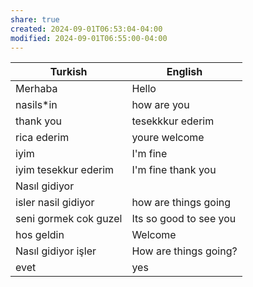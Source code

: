 ```yaml
---
share: true
created: 2024-09-01T06:53:04-04:00
modified: 2024-09-01T06:55:00-04:00
---
```


| Turkish               | English                |
| --------------------- | ---------------------- |
| Merhaba               | Hello                  |
| nasils\*in            | how are you            |
| thank you             | tesekkkur ederim       |
| rica ederim           | youre welcome          |
| iyim                  | I'm fine               |
| iyim tesekkur ederim  | I'm fine thank you     |
| Nasıl gidiyor         |                        |
| isler nasil gidiyor   | how are things going   |
| seni gormek cok guzel | Its so good to see you |
| hos geldin            | Welcome                |
| Nasıl gidiyor işler   | How are things going?  |
| evet                  | yes                    |
